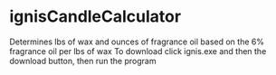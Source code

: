 # ignisCandleCalculator
Determines lbs of wax and ounces of fragrance oil based on the 6% fragrance oil per lbs of wax
To download click ignis.exe and then the download button, then run the program
